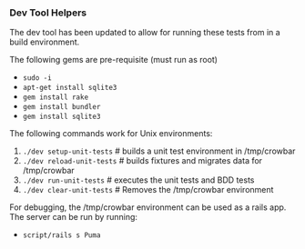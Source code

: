 ### Dev Tool Helpers 

The dev tool has been updated to allow for running these tests from in a build environment.  

The following gems are pre-requisite (must run as root)
* `sudo -i`
* `apt-get install sqlite3`
* `gem install rake`
* `gem install bundler`
* `gem install sqlite3`

The following commands work for Unix environments:
1. `./dev setup-unit-tests`   # builds a unit test environment in /tmp/crowbar
1. `./dev reload-unit-tests`  # builds fixtures and migrates data for /tmp/crowbar
1. `./dev run-unit-tests`     # executes the unit tests and BDD tests
1. `./dev clear-unit-tests`   # Removes the /tmp/crowbar environment

For debugging, the /tmp/crowbar environment can be used as a rails app.  The server can be run by running:
* `script/rails s Puma`

